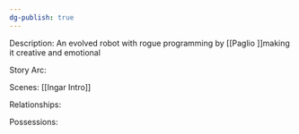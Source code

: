 ```yaml
---
dg-publish: true
---
```

Description:
An evolved robot with rogue programming by [[Paglio ]]making it creative and emotional

Story Arc:

Scenes:
[[Ingar Intro]]

Relationships:

Possessions: